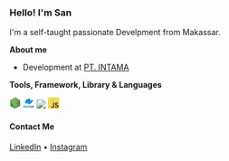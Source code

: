 ### Hello! I'm San

I'm a self-taught passionate Develpment from Makassar.

**About me**

- Development at [PT. INTAMA](https://intama.info)

**Tools, Framework, Library & Languages**

<code><img height="20" src="https://raw.githubusercontent.com/github/explore/80688e429a7d4ef2fca1e82350fe8e3517d3494d/topics/nodejs/nodejs.png"></code>
<code><img height="20" src="https://raw.githubusercontent.com/github/explore/80688e429a7d4ef2fca1e82350fe8e3517d3494d/topics/docker/docker.png"></code>
<code><img height="20" src="https://brandslogos.com/wp-content/uploads/thumbs/php-logo-vector.svg"></code>
<code><img height="20" src="https://raw.githubusercontent.com/github/explore/80688e429a7d4ef2fca1e82350fe8e3517d3494d/topics/javascript/javascript.png"></code>

#### Contact Me

[LinkedIn](https://www.linkedin.com/in/san-ardiansyah) •
[Instagram](https://www.instagram.com/mantan.gondrong_)
